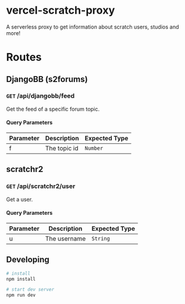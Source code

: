 # vercel-scratch-proxy
A serverless proxy to get information about scratch users, studios and more!

# Routes
## DjangoBB (s2forums)
### `GET` /api/djangobb/feed
Get the feed of a specific forum topic.
#### Query Parameters
| Parameter | Description  | Expected Type |
| --------- | ------------ | ------------- |
| f         | The topic id | `Number`      |

## scratchr2
### `GET` /api/scratchr2/user
Get a user.
#### Query Parameters
| Parameter | Description  | Expected Type |
| --------- | ------------ | ------------- |
| u         | The username | `String`      |

## Developing
```bash
# install
npm install

# start dev server
npm run dev
```